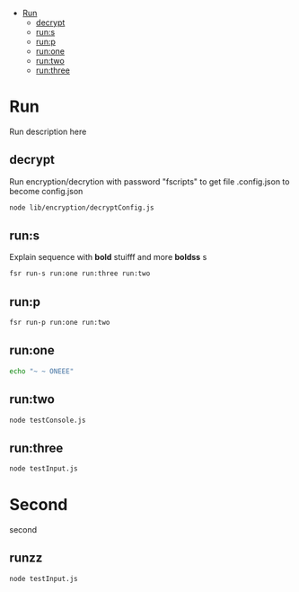 -   [Run](#run)
    -   [decrypt](#decrypt)
    -   [run:s](#runs)
    -   [run:p](#runp)
    -   [run:one](#runone)
    -   [run:two](#runtwo)
    -   [run:three](#runthree)
        <!-- end toc -->

# Run

Run description here

## decrypt

Run encryption/decrytion with password "fscripts" to get file .config.json to become config.json

```bash
node lib/encryption/decryptConfig.js
```

## run:s

Explain sequence with **bold** stuifff and more **boldss** s

```bash
fsr run-s run:one run:three run:two
```

## run:p

```bash
fsr run-p run:one run:two
```

## run:one

```bash
echo "~ ~ ONEEE"
```

## run:two

```bash
node testConsole.js
```

## run:three

```bash
node testInput.js
```

# Second

second

## runzz

```bash
node testInput.js
```
